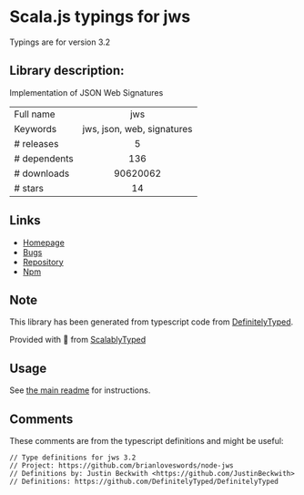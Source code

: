 
# Scala.js typings for jws

Typings are for version 3.2

## Library description:
Implementation of JSON Web Signatures

|                    |                 |
| ------------------ | :-------------: |
| Full name          | jws |
| Keywords           | jws, json, web, signatures |
| # releases         | 5 |
| # dependents       | 136 |
| # downloads        | 90620062 |
| # stars            | 14 |

## Links
- [Homepage](https://github.com/brianloveswords/node-jws#readme)
- [Bugs](https://github.com/brianloveswords/node-jws/issues)
- [Repository](https://github.com/brianloveswords/node-jws)
- [Npm](https://www.npmjs.com/package/jws)
    


## Note
This library has been generated from typescript code from [DefinitelyTyped](https://definitelytyped.org).

Provided with :purple_heart: from [ScalablyTyped](https://github.com/oyvindberg/ScalablyTyped)

## Usage
See [the main readme](../../readme.md) for instructions.

## Comments

These comments are from the typescript definitions and might be useful:
```
// Type definitions for jws 3.2
// Project: https://github.com/brianloveswords/node-jws
// Definitions by: Justin Beckwith <https://github.com/JustinBeckwith>
// Definitions: https://github.com/DefinitelyTyped/DefinitelyTyped

```

